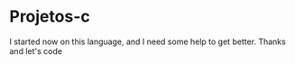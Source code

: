 # Projetos-c
 I started now on this language, and I need some help to get better. 
Thanks and let's code
